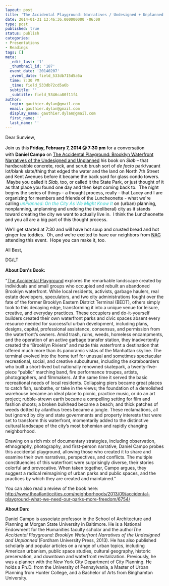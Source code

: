 ```yaml
---
layout: post
title: 'The Accidental Playground: Narratives / Undesigned + Unplanned'
date: 2014-01-31 13:46:36.000000000 -06:00
type: post
published: true
status: publish
categories:
- Presentations
- Readings
tags: []
meta:
  _edit_last: '1'
  _thumbnail_id: '187'
  event_date: '20140207'
  _event_date: field_533db715d5a6a
  time: 7:30 PM
  _time: field_533db72cd5a6b
  subtitle: ''
  _subtitle: field_5346ca80f11f4
author:
  login: gauthier.dylan@gmail.com
  email: gauthier.dylan@gmail.com
  display_name: gauthier.dylan@gmail.com
  first_name: ''
  last_name: ''
---
```

<p><span style="color: #000000;">Dear Sunview,</span></p>
<p><span style="color: #000000;"><span style="line-height: 1.5em;">Join us this<strong> Friday, February 7, 2014 @ 7:30 pm</strong> for a conversation with <strong>Daniel Campo</strong> on </span><span style="text-decoration: underline;"><a href="http://www.amazon.com/Accidental-Playground-Waterfront-Narratives-Undesigned/dp/0823251861/ref=sr_1_1?s=books&amp;ie=UTF8&amp;qid=1391097916&amp;sr=1-1"><span style="color: #000000; text-decoration: underline;">The Accidental Playground: Brooklyn Waterfront Narratives of the Undesigned and Unplanned</span></a></span> his book on <em>Slab</em> – that hardscrabble concrete, rock, and scrub brush sort of <i>de facto</i> park/vacant lot/blank slate/thing that edged the water and the land on North 7th Street and Kent Avenues before it became the back yard for glass condo towers.  Maybe you called it <em>Slab, </em>too, or called it the State Park, or just thought of it as that place you found one day and then kept coming back to.  The night begins the series of things – a thought process, really – that Lacey and I are organizing for members and friends of the Luncheonette - what we're calling<em><span style="color: #33cccc;"> unPlanned: On the City As We Might Know It</span> </em>on (urban) planning, nonplanning, unplanning and undoing the (neoliberal) city as it stands toward creating the city we want to actually live in.  I think the Luncheonette and you all are a big part of this thought process.</span></p>
<p><span style="color: #000000;">We'll get started at 7:30 and will have hot soup and crusted bread and hot ginger tea toddies.  Oh, and we're excited to have our neighbors from <a href="http://nag-brooklyn.org/"><span style="color: #000000;">NAG</span></a> attending this event.  Hope you can make it, too.</span></p>
<p><span style="color: #000000;">All Best,</span></p>
<p><span style="color: #000000;">DG/LT</span></p>
<p><strong><span style="line-height: 1.5em;">About Dan's Book:</span></strong></p>
<p>"<a href="http://fordhampress.com/index.php/the-accidenta-payground-paperback.html">The Accidental Playground</a> explores the remarkable landscape created by individuals and small groups who occupied and rebuilt an abandoned Brooklyn waterfront. While local residents, activists, garbage haulers, real estate developers, speculators, and two city administrations fought over the fate of the former Brooklyn Eastern District Terminal (BEDT), others simply took to this decaying edge, transforming it into a unique venue for leisure, creative, and everyday practices. These occupiers and do-it-yourself builders created their own waterfront parks and civic spaces absent every resource needed for successful urban development, including plans, designs, capital, professional assistance, consensus, and permission from the waterfront’s owners. Amid trash, ruins, weeds, homeless encampments, and the operation of an active garbage transfer station, they inadvertently created the “Brooklyn Riviera” and made this waterfront a destination that offered much more than its panoramic vistas of the Manhattan skyline. The terminal evolved into the home turf for unusual and sometimes spectacular recreational, social, and creative subcultures, including the skateboarders who built a short-lived but nationally renowned skatepark, a twenty-five-piece “public” marching band, fire performance troupes, artists, photographers, and filmmakers. At the same time it served the basic recreational needs of local residents. Collapsing piers became great places to catch fish, sunbathe, or take in the views; the foundation of a demolished warehouse became an ideal place to picnic, practice music, or do an art project; rubble-strewn earth became a compelling setting for film and fashion shoots; a broken bulkhead became a beach; and thick patches of weeds dotted by ailanthus trees became a jungle. These reclamations, all but ignored by city and state governments and property interests that were set to transform this waterfront, momentarily added to the distinctive cultural landscape of the city’s most bohemian and rapidly changing neighborhood.</p>
<p>Drawing on a rich mix of documentary strategies, including observation, ethnography, photography, and first-person narrative, Daniel Campo probes this accidental playground, allowing those who created it to share and examine their own narratives, perspectives, and conflicts. The multiple constituencies of this waterfront were surprisingly diverse, their stories colorful and provocative. When taken together, Campo argues, they suggest a radical reimagining of urban parks and public spaces, and the practices by which they are created and maintained."</p>
<p>You can also read a review of the book here:<br />
<a href="http://www.theatlanticcities.com/neighborhoods/2013/09/accidental-playground-what-we-need-our-parks-more-freedom/6754/">http://www.theatlanticcities.com/neighborhoods/2013/09/accidental-playground-what-we-need-our-parks-more-freedom/6754/</a></p>
<p><strong>About Dan:</strong></p>
<p>Daniel Campo is associate professor in the School of Architecture and Planning at Morgan State University in Baltimore. He is a National Endowment for the Humanities faculty scholar and the author<i>The Accidental Playground: Brooklyn Waterfront Narratives of the Undesigned and Unplanned </i>(Fordham University Press, 2013). He has also published scholarly and popular articles on a range of urban topics, including American urbanism, public space studies, cultural geography, historic preservation, and downtown and waterfront revitalization. Previously, he was a planner with the New York City Department of City Planning. He holds a Ph.D. from the University of Pennsylvania, a Master of Urban Planning from Hunter College, and a Bachelor of Arts from Binghamton University.</p>
<p>&nbsp;</p>
<p>&nbsp;</p>
